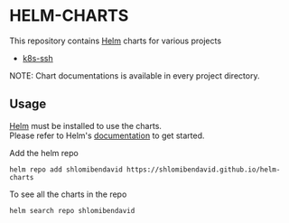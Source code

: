 # HELM-CHARTS

This repository contains [Helm](https://helm.sh) charts for various projects

* [k8s-ssh](charts/k8s-ssh/)

NOTE: Chart documentations is available in every project directory.

## Usage

[Helm](https://helm.sh) must be installed to use the charts.\
Please refer to Helm's [documentation](https://helm.sh/docs/) to get started.

Add the helm repo

```console
helm repo add shlomibendavid https://shlomibendavid.github.io/helm-charts
```

To see all the charts in the repo

```console
helm search repo shlomibendavid
```
